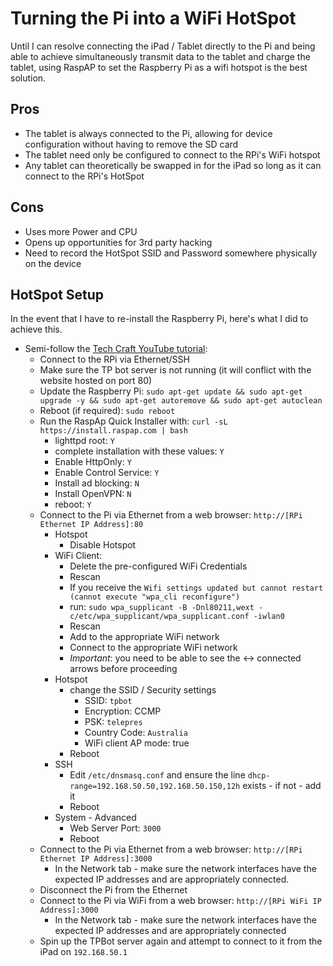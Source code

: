 # Turning the Pi into a WiFi HotSpot

Until I can resolve connecting the iPad / Tablet directly to the Pi and being able to achieve simultaneously transmit data to the tablet and charge the tablet, using RaspAP to set the Raspberry Pi as a wifi hotspot is the best solution.

## Pros
- The tablet is always connected to the Pi, allowing for device configuration without having to remove the SD card
- The tablet need only be configured to connect to the RPi's WiFi hotspot
- Any tablet can theoretically be swapped in for the iPad so long as it can connect to the RPi's HotSpot

## Cons
- Uses more Power and CPU
- Opens up opportunities for 3rd party hacking
- Need to record the HotSpot SSID and Password somewhere physically on the device

## HotSpot Setup
In the event that I have to re-install the Raspberry Pi, here's what I did to achieve this.
- Semi-follow the [Tech Craft YouTube tutorial](https://www.youtube.com/watch?v=YbvSS8MJm2s):
  - Connect to the RPi via Ethernet/SSH
  - Make sure the TP bot server is not running (it will conflict with the website hosted on port 80)
  - Update the Raspberry Pi: `sudo apt-get update && sudo apt-get upgrade -y && sudo apt-get autoremove && sudo apt-get autoclean`
  - Reboot (if required): `sudo reboot`
  - Run the RaspAp Quick Installer with: `curl -sL https://install.raspap.com | bash`
    - lighttpd root: `Y`
    - complete installation with these values: `Y`
    - Enable HttpOnly: `Y`
    - Enable Control Service: `Y`
    - Install ad blocking: `N`
    - Install OpenVPN: `N`
    - reboot: `Y`
  - Connect to the Pi via Ethernet from a web browser: `http://[RPi Ethernet IP Address]:80`
    - Hotspot
      - Disable Hotspot
    - WiFi Client: 
      - Delete the pre-configured WiFi Credentials
      - Rescan
      - If you receive the `Wifi settings updated but cannot restart (cannot execute "wpa_cli reconfigure")`
       - run: `sudo wpa_supplicant -B -Dnl80211,wext -c/etc/wpa_supplicant/wpa_supplicant.conf -iwlan0`
        - Rescan
      - Add to the appropriate WiFi network
      - Connect to the appropriate WiFi network
      - *Important*: you need to be able to see the <-> connected arrows before proceeding
    - Hotspot
      - change the SSID / Security settings
        - SSID: `tpbot`
        - Encryption: CCMP
        - PSK: `telepres`
        - Country Code: `Australia`
        - WiFi client AP mode: true
      - Reboot
    - SSH
      - Edit `/etc/dnsmasq.conf` and ensure the line `dhcp-range=192.168.50.50,192.168.50.150,12h` exists - if not - add it
      - Reboot
    - System - Advanced
      - Web Server Port: `3000`
      - Reboot
  - Connect to the Pi via Ethernet from a web browser: `http://[RPi Ethernet IP Address]:3000`
    - In the Network tab - make sure the network interfaces have the expected IP addresses and are appropriately 
    connected.
  - Disconnect the Pi from the Ethernet
  - Connect to the Pi via WiFi from a web browser: `http://[RPi WiFi IP Address]:3000`
    - In the Network tab - make sure the network interfaces have the expected IP addresses and are appropriately connected
  - Spin up the TPBot server again and attempt to connect to it from the iPad on `192.168.50.1`